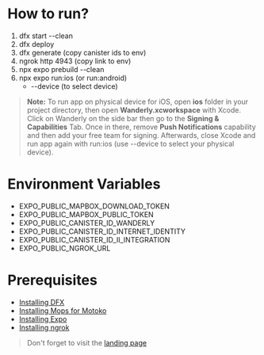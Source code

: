# How to run?

1. dfx start --clean
2. dfx deploy
3. dfx generate (copy canister ids to env)
4. ngrok http 4943 (copy link to env)
5. npx expo prebuild --clean
6. npx expo run:ios (or run:android)
   - --device (to select device)
  
> **Note:** To run app on physical device for iOS, open **ios** folder in your project directory, then open **Wanderly.xcworkspace** with Xcode. Click on Wanderly on the side bar then go to the **Signing & Capabilities** Tab. Once in there, remove **Push Notifications** capability and then add your free team for signing. Afterwards, close Xcode and run app again with run:ios (use --device to select your physical device).

# Environment Variables

- EXPO_PUBLIC_MAPBOX_DOWNLOAD_TOKEN
- EXPO_PUBLIC_MAPBOX_PUBLIC_TOKEN
- EXPO_PUBLIC_CANISTER_ID_WANDERLY
- EXPO_PUBLIC_CANISTER_ID_INTERNET_IDENTITY
- EXPO_PUBLIC_CANISTER_ID_II_INTEGRATION
- EXPO_PUBLIC_NGROK_URL

# Prerequisites

- [Installing DFX](https://internetcomputer.org/docs/current/developer-docs/getting-started/install/)
- [Installing Mops for Motoko](https://mops.one/docs/install)
- [Installing Expo](https://docs.expo.dev/get-started/installation/)
- [Installing ngrok](https://ngrok.com/docs/getting-started/)

> Don't forget to visit the [landing page](https://mc6mb-riaaa-aaaan-qmafa-cai.icp0.io/)
